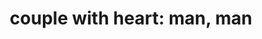 ---
layout: smileys&emotion
title: "couple with heart: man, man"
emoji: couple_with_heart_man_man
permalink: 👨‍❤️‍👨.html
image: assets/img/3moji/couple_with_heart_man_man.png
---